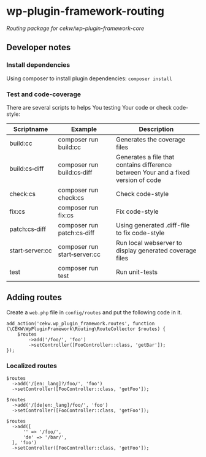 # wp-plugin-framework-routing
*Routing package for cekw/wp-plugin-framework-core*
## Developer notes

### Install dependencies
Using composer to install plugin dependencies:
`composer install`

### Test and code-coverage
There are several scripts to helps You testing Your code or check code-style:

|Scriptname|Example|Description|
|---|---|---|
|build:cc               | composer run build:cc                 |Generates the coverage files|
|build:cs&#x2011;diff   | composer run build:cs&#x2011;diff     |Generates a file that contains difference between Your and a fixed version of code|
|check:cs               | composer run check:cs                 |Check code-style|
|fix:cs                 | composer run fix:cs                   |Fix code-style|
|patch:cs&#x2011;diff   | composer run patch:cs&#x2011;diff     |Using generated .diff-file to fix code-style|
|start&#x2011;server:cc | composer run start&#x2011;server:cc   |Run local webserver to display generated coverage files|
|test                   | composer run test                     |Run unit-tests|

## Adding routes

Create a `web.php` file in `config/routes` and put the following code in it.

```
add_action('cekw.wp_plugin_framework.routes', function (\CEKW\WpPluginFramework\Routing\RouteCollector $routes) {
    $routes
        ->add('/foo/', 'foo')
        ->setController([FooController::class, 'getBar']);
});
```

### Localized routes

```
$routes
  ->add('/[en:_lang]?/foo/', 'foo')
  ->setController([FooController::class, 'getFoo']);
```
```
$routes
  ->add('/[de|en:_lang]/foo/', 'foo')
  ->setController([FooController::class, 'getFoo']);
```

```
$routes
  ->add([
      '' => '/foo/',
      'de' => '/bar/',
  ], 'foo')
  ->setController([FooController::class, 'getFoo']);
```
